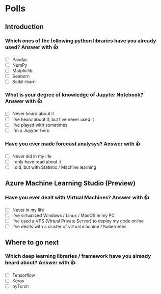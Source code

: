 ﻿# Polls 

## Introduction 

### Which ones of the following python libraries have you already used? Answer with 👍

- [ ] Pandas
- [ ] NumPy
- [ ] Matplotlib
- [ ] Seaborn
- [ ] Scikit-learn

### What is your degree of knowledge of Jupyter Notebook? Answer with 👍

- [ ] Never heard about it
- [ ] I've heard about it, but I've never used it
- [ ] I've played with sometimes
- [ ] I'm a Jupyter hero

### Have you ever made forecast analysys? Answer with 👍

- [ ] Never did in my life
- [ ] I only have read about it
- [ ] I did, but with Statistic / Machine learning

## Azure Machine Learning Studio (Preview)

### Have you ever dealt with Virtual Machines? Answer with 👍

- [ ] Never in my life
- [ ] I've virtualized Windows / Linux / MacOS in my PC
- [ ] I've used a VPS (Virtual Private Server) to deploy my code online
- [ ] I've dealts with a cluster of virtual machine / Kubernetes

## Where to go next

### Which deep learning libraries / framework have you already heard about? Answer with 👍
- [ ] Tensorflow
- [ ] Keras
- [ ] pyTorch
